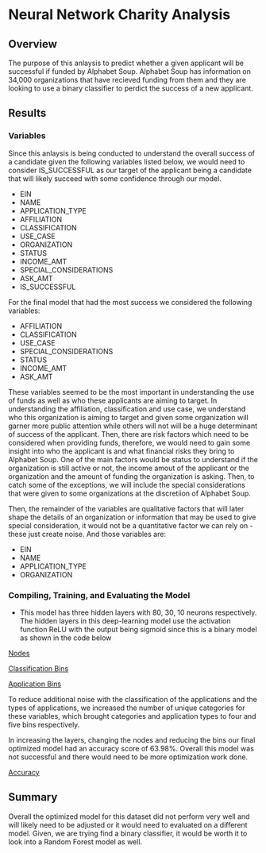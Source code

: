 # Neural Network Charity Analysis

## Overview
The purpose of this anlaysis to predict whether a given applicant will be successful if funded by Alphabet Soup. Alphabet Soup has information on 34,000 organizations that have recieved funding from them and they are looking to use a binary classifier to perdict the success of a new applicant.

## Results
### Variables
Since this anlaysis is being conducted to understand the overall success of a candidate given the following variables listed below, we would need to consider IS_SUCCESSFUL as our target of the applicant being a candidate that will likely succeed with some confidence through our model.

- EIN
- NAME
- APPLICATION_TYPE
- AFFILIATION
- CLASSIFICATION
- USE_CASE
- ORGANIZATION
- STATUS
- INCOME_AMT
- SPECIAL_CONSIDERATIONS
- ASK_AMT
- IS_SUCCESSFUL

For the final model that had the most success we considered the following variables:
- AFFILIATION
- CLASSIFICATION
- USE_CASE
- SPECIAL_CONSIDERATIONS
- STATUS
- INCOME_AMT
- ASK_AMT

These variables seemed to be the most important in understanding the use of funds as well as who these applicants are aiming to target. In understanding the affiliation, classification and use case, we understand who this organization is aiming to target and given some organization will garner more public attention while others will not will be a huge determinant of success of the applicant. Then, there are risk factors which need to be considered when providing funds, therefore, we would need to gain some insight into who the applicant is and what financial risks they bring to Alphabet Soup. One of the main factors would be status to understand if the organization is still active or not, the income amout of the applicant or the organization and the amount of funding the organization is asking. Then, to catch some of the exceptions, we will include the special considerations that were given to some organizations at the discretiion of Alphabet Soup.

Then, the remainder of the variables are qualitative factors that will later shape the details of an organization or information that may be used to give special consideration, it would not be a quantitative factor we can rely on - these just create noise. And those variables are:

- EIN
- NAME
- APPLICATION_TYPE
- ORGANIZATION

### Compiling, Training, and Evaluating the Model
- This model has three hidden layers with 80, 30, 10 neurons respectively. The hidden layers in this deep-learning model use the activation function ReLU with the output being sigmoid since this is a binary model as shown in the code below

[Nodes](/Resources/nodes.PNG)

[Classification Bins](/Resources/class_bins.PNG)

[Application Bins](/Resources/application_bins.PNG)

To reduce additional noise with the classification of the applications and the types of applications, we increased the number of unique categories for these variables, which brought categories and application types to four and five bins respectively.

In increasing the layers, changing the nodes and reducing the bins our final optimized model had an accuracy score of 63.98%. Overall this model was not successful and there would need to be more optimization work done.

[Accuracy](/Resources/accuracy.PNG)

## Summary
Overall the optimized model for this dataset did not perform very well and will likely need to be adjusted or it would need to evaluated on a different model. Given, we are trying find a binary classifier, it would be worth it to look into a Random Forest model as well.
